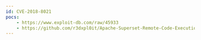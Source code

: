 ```yaml
---
id: CVE-2018-8021
pocs: 
    - https://www.exploit-db.com/raw/45933
    - https://github.com/r3dxpl0it/Apache-Superset-Remote-Code-Execution-PoC-CVE-2018-8021
---
```

